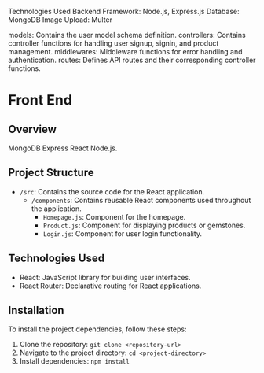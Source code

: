 
Technologies Used
Backend Framework: Node.js, Express.js
Database: MongoDB
Image Upload: Multer

models: Contains the user model schema definition.
controllers: Contains controller functions for handling user signup, signin, and product management.
middlewares: Middleware functions for error handling and authentication.
routes: Defines API routes and their corresponding controller functions.

 

# Front End 

## Overview
 MongoDB
 Express
 React 
 Node.js.
  

## Project Structure
- `/src`: Contains the source code for the React application.
  - `/components`: Contains reusable React components used throughout the application.
    - `Homepage.js`: Component for the homepage.
    - `Product.js`: Component for displaying products or gemstones.
    - `Login.js`: Component for user login functionality.


## Technologies Used
- React: JavaScript library for building user interfaces.
- React Router: Declarative routing for React applications.



## Installation
To install the project dependencies, follow these steps:
1. Clone the repository: `git clone <repository-url>`
2. Navigate to the project directory: `cd <project-directory>`
3. Install dependencies: `npm install`



    
